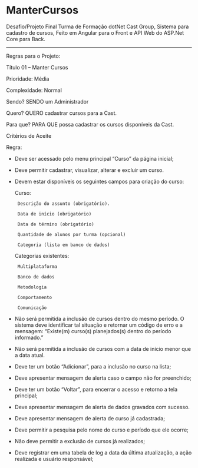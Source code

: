 # ManterCursos
Desafio/Projeto Final Turma de Formação dotNet Cast Group, Sistema para cadastro de cursos, Feito em Angular para o Front e API Web do ASP.Net Core para Back.

----------------------------------------------------------------
Regras para o Projeto:

Título 01 – Manter Cursos

Prioridade: Média 

Complexidade: Normal

Sendo? SENDO um Administrador

Quero? QUERO cadastrar cursos para a Cast.

Para que? PARA QUE possa cadastrar os cursos disponíveis da Cast.

Critérios de Aceite

Regra: 

- Deve ser acessado pelo menu principal “Curso” da página inicial;
- Deve permitir cadastrar, visualizar, alterar e excluir um curso.
- Devem estar disponíveis os seguintes campos para criação do curso:

   Curso:
   
       Descrição do assunto (obrigatório).

       Data de início (obrigatório)

       Data de término (obrigatório)

       Quantidade de alunos por turma (opcional)

       Categoria (lista em banco de dados)
     
    
   Categorias existentes:
   
       Multiplataforma

       Banco de dados

       Metodologia

       Comportamento

       Comunicação
     
    
-  Não será permitida a inclusão de cursos dentro do mesmo período. O sistema deve
identificar tal situação e retornar um código de erro e a mensagem:
“Existe(m) curso(s) planejados(s) dentro do período informado.”
- Não será permitida a inclusão de cursos com a data de início menor que a data atual.
- Deve ter um botão “Adicionar”, para a inclusão no curso na lista;
- Deve apresentar mensagem de alerta caso o campo não for preenchido;
- Deve ter um botão “Voltar”, para encerrar o acesso e retorno a tela principal;
- Deve apresentar mensagem de alerta de dados gravados com sucesso.
- Deve apresentar mensagem de alerta de curso já cadastrada;
- Deve permitir a pesquisa pelo nome do curso e período que ele ocorre;
- Não deve permitir a exclusão de cursos já realizados;
- Deve registrar em uma tabela de log a data da última atualização, a ação realizada e
usuário responsável;
